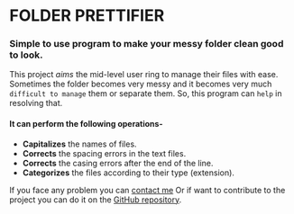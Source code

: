 # FOLDER PRETTIFIER

### Simple to use program to make your messy folder clean good to look.

This project *aims* the mid-level user ring to manage their files with ease. Sometimes the folder becomes very messy and it becomes very much `difficult to manage` them or separate them. So, this program can `help` in resolving that.

#### It can perform the following operations-
* **Capitalizes** the names of files.
* **Corrects** the spacing errors in the text files.
* **Corrects** the casing errors after the end of the line.
* **Categorizes** the files according to their type (extension).

If you face any problem you can <a href="mailto:developeryogesh@gmail.com">contact me</a>
Or if want to contribute to the project you can do it on the <a href="https://github.com/yogesh-developer/folder-prettifier">GitHub repository</a>.

